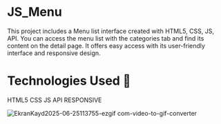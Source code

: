 # JS_Menu
This project includes a Menu list interface created with HTML5, CSS, JS, API.
You can access the menu list with the categories tab and find its content on the detail page.
It offers easy access with its user-friendly interface and responsive design.

# Technologies Used 🎨
HTML5
CSS
JS
API
RESPONSIVE

![EkranKayd2025-06-25113755-ezgif com-video-to-gif-converter](https://github.com/user-attachments/assets/744d0fea-6ed8-4571-8c3b-2470f4c5256e)
